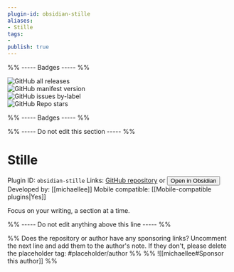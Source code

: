 ```yaml
---
plugin-id: obsidian-stille
aliases:
- Stille
tags: 
- 
publish: true
---
```


%% ----- Badges ----- %%

![GitHub all releases](https://img.shields.io/github/downloads/michaellee/stille/total?color=573E7A&logo=github&style=for-the-badge)   
![GitHub manifest version](https://img.shields.io/github/manifest-json/v/michaellee/stille?color=573E7A&logo=github&style=for-the-badge)   
![GitHub issues by-label](https://img.shields.io/github/issues/michaellee/stille/help%20wanted?color=573E7A&logo=github&style=for-the-badge)   
![GitHub Repo stars](https://img.shields.io/github/stars/michaellee/stille?color=573E7A&logo=github&style=for-the-badge)

%% ----- Badges ----- %%

%% ----- Do not edit this section ----- %%

# Stille

Plugin ID: `obsidian-stille`
Links: [GitHub repository](https://github.com/michaellee/stille) or [<button id=HH>Open in Obsidian</button>](obsidian://goto-plugin?id=obsidian-stille)
Developed by: [[michaellee]]
Mobile compatible: [[Mobile-compatible plugins|Yes]]

Focus on your writing, a section at a time.

%% ----- Do not edit anything above this line ----- %% 

%% Does the repository or author have any sponsoring links? Uncomment the next line and add them to the author's note. If they don't, please delete the placeholder tag: #placeholder/author %%
%% ![[michaellee#Sponsor this author]] %%
